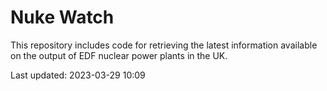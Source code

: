 # Nuke Watch

This repository includes code for retrieving the latest information available on the output of EDF nuclear power plants in the UK.

Last updated: 2023-03-29 10:09